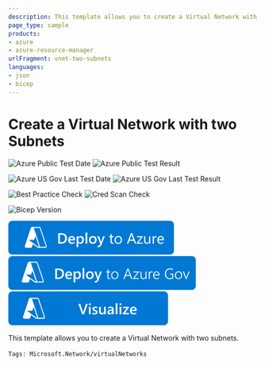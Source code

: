 ```yaml
---
description: This template allows you to create a Virtual Network with two subnets.
page_type: sample
products:
- azure
- azure-resource-manager
urlFragment: vnet-two-subnets
languages:
- json
- bicep
---
```

# Create a Virtual Network with two Subnets

![Azure Public Test Date](https://azurequickstartsservice.blob.core.windows.net/badges/quickstarts/microsoft.network/vnet-two-subnets/PublicLastTestDate.svg)
![Azure Public Test Result](https://azurequickstartsservice.blob.core.windows.net/badges/quickstarts/microsoft.network/vnet-two-subnets/PublicDeployment.svg)

![Azure US Gov Last Test Date](https://azurequickstartsservice.blob.core.windows.net/badges/quickstarts/microsoft.network/vnet-two-subnets/FairfaxLastTestDate.svg)
![Azure US Gov Last Test Result](https://azurequickstartsservice.blob.core.windows.net/badges/quickstarts/microsoft.network/vnet-two-subnets/FairfaxDeployment.svg)

![Best Practice Check](https://azurequickstartsservice.blob.core.windows.net/badges/quickstarts/microsoft.network/vnet-two-subnets/BestPracticeResult.svg)
![Cred Scan Check](https://azurequickstartsservice.blob.core.windows.net/badges/quickstarts/microsoft.network/vnet-two-subnets/CredScanResult.svg)

![Bicep Version](https://azurequickstartsservice.blob.core.windows.net/badges/quickstarts/microsoft.network/vnet-two-subnets/BicepVersion.svg)

[![Deploy To Azure](https://raw.githubusercontent.com/Azure/azure-quickstart-templates/master/1-CONTRIBUTION-GUIDE/images/deploytoazure.svg?sanitize=true)](https://portal.azure.com/#create/Microsoft.Template/uri/https%3A%2F%2Fraw.githubusercontent.com%2FAzure%2Fazure-quickstart-templates%2Fmaster%2Fquickstarts%2Fmicrosoft.network%2Fvnet-two-subnets%2Fazuredeploy.json)
[![Deploy To Azure US Gov](https://raw.githubusercontent.com/Azure/azure-quickstart-templates/master/1-CONTRIBUTION-GUIDE/images/deploytoazuregov.svg?sanitize=true)](https://portal.azure.us/#create/Microsoft.Template/uri/https%3A%2F%2Fraw.githubusercontent.com%2FAzure%2Fazure-quickstart-templates%2Fmaster%2Fquickstarts%2Fmicrosoft.network%2Fvnet-two-subnets%2Fazuredeploy.json)
[![Visualize](https://raw.githubusercontent.com/Azure/azure-quickstart-templates/master/1-CONTRIBUTION-GUIDE/images/visualizebutton.svg?sanitize=true)](http://armviz.io/#/?load=https%3A%2F%2Fraw.githubusercontent.com%2FAzure%2Fazure-quickstart-templates%2Fmaster%2Fquickstarts%2Fmicrosoft.network%2Fvnet-two-subnets%2Fazuredeploy.json)

This template allows you to create a Virtual Network with two subnets.

`Tags: Microsoft.Network/virtualNetworks`